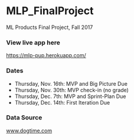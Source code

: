 # MLP_FinalProject
ML Products Final Project, Fall 2017

### View live app here
https://mlp-pup.herokuapp.com/

### Dates
* Thursday, Nov. 16th: MVP and Big Picture Due
* Thursday, Nov. 30th: MVP check-in (no grade)
* Thursday, Dec. 7th: MVP and Sprint-Plan Due
* Thursday, Dec. 14th: First Iteration Due


### Data Source
www.dogtime.com

